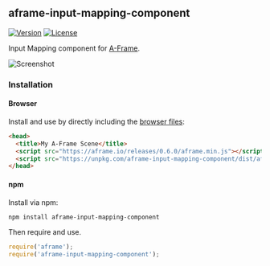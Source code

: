 ## aframe-input-mapping-component

[![Version](http://img.shields.io/npm/v/aframe-input-mapping-component.svg?style=flat-square)](https://npmjs.org/package/aframe-input-mapping-component)
[![License](http://img.shields.io/npm/l/aframe-input-mapping-component.svg?style=flat-square)](https://npmjs.org/package/aframe-input-mapping-component)

Input Mapping component for [A-Frame](https://aframe.io).

![Screenshot](https://github.com/fernandojsg/aframe-input-mapping-component/raw/master/mapping.png)

### Installation

#### Browser

Install and use by directly including the [browser files](dist):

```html
<head>
  <title>My A-Frame Scene</title>
  <script src="https://aframe.io/releases/0.6.0/aframe.min.js"></script>
  <script src="https://unpkg.com/aframe-input-mapping-component/dist/aframe-input-mapping-component.min.js"></script>
</head>
```

#### npm

Install via npm:

```bash
npm install aframe-input-mapping-component
```

Then require and use.

```js
require('aframe');
require('aframe-input-mapping-component');
```
